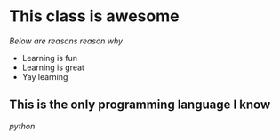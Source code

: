 # This class is awesome 

*Below are reasons reason why*

- Learning is fun
- Learning is great
- Yay learning

## This is the only programming language I know 
_python_
